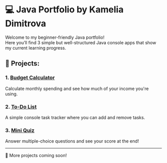 # 💻 Java Portfolio by Kamelia Dimitrova

Welcome to my beginner-friendly Java portfolio!  
Here you’ll find 3 simple but well-structured Java console apps that show my current learning progress.

## 📂 Projects:

### 1. [Budget Calculator](./BudgetCalculator)
Calculate monthly spending and see how much of your income you're using.

### 2. [To-Do List](./ToDoList)
A simple console task tracker where you can add and remove tasks.

### 3. [Mini Quiz](./MiniQuiz)
Answer multiple-choice questions and see your score at the end!

---

🚀 More projects coming soon!
